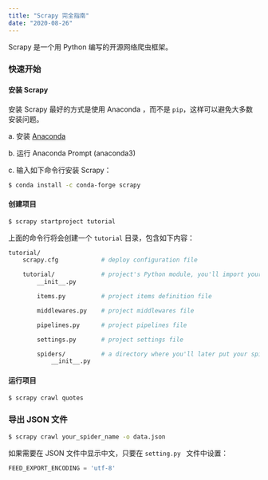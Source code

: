 ```yaml
---
title: "Scrapy 完全指南"
date: "2020-08-26"
---
```


Scrapy 是一个用 Python 编写的开源网络爬虫框架。

<!--more-->

### 快速开始

#### 安装 Scrapy

安装 Scrapy 最好的方式是使用 Anaconda ，而不是 `pip`，这样可以避免大多数安装问题。

a. 安装 [Anaconda](https://www.anaconda.com/products/individual)

b. 运行 Anaconda Prompt (anaconda3)

c. 输入如下命令行安装 Scrapy：

```bash
$ conda install -c conda-forge scrapy
```

#### 创建项目

```bash
$ scrapy startproject tutorial
```

上面的命令行将会创建一个 `tutorial` 目录，包含如下内容：

```bash
tutorial/
    scrapy.cfg            # deploy configuration file

    tutorial/             # project's Python module, you'll import your code from here
        __init__.py

        items.py          # project items definition file

        middlewares.py    # project middlewares file

        pipelines.py      # project pipelines file

        settings.py       # project settings file

        spiders/          # a directory where you'll later put your spiders
            __init__.py
```

#### 运行项目

```bash
$ scrapy crawl quotes
```

### 导出 JSON 文件

```bash
$ scrapy crawl your_spider_name -o data.json
```

如果需要在 JSON 文件中显示中文，只要在 `setting.py ` 文件中设置：

```python
FEED_EXPORT_ENCODING = 'utf-8'
```



